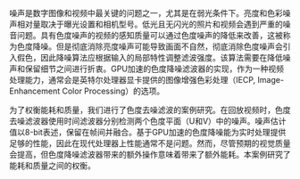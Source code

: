 噪声是数字图像和视频中最关键的问题之一，尤其是在弱光条件下。亮度和色彩噪声相对量取决于曝光设置和相机型号。低光且无闪光的照片和视频会遇到严重的噪音问题。具有色度噪声的视频的感知质量可以通过色度噪声的降低来改善，这被称为色度降噪。但是彻底消除亮度噪声可能导致画面不自然，彻底消除色度噪声会引入假色，因此降噪算法应根据输入的局部特性调整滤波强度。该算法需要在降低噪声和保留细节之间进行折衷。GPU加速的色度降噪滤波器的实现，作为一种视频处理能力，通常会是英特尔处理器显卡提供的图像增强色彩处理（IECP, Image-Enhancement Color Processing）的选项。

为了权衡能耗和质量，我们进行了色度去噪滤波的案例研究。在回放视频时，色度去噪滤波器使用时间滤波器分别检测两个色度平面（U和V）中的噪声。噪声估计值以8-bit表述，保留在帧间并融合。基于GPU加速的色度降噪能为实时处理提供足够的性能，因此在现代处理器上性能通常不是问题。然而，尽管预期的视觉质量会提高，但色度降噪滤波器带来的额外操作意味着带来了额外能耗。本案例研究了能耗和质量之间的权衡。


